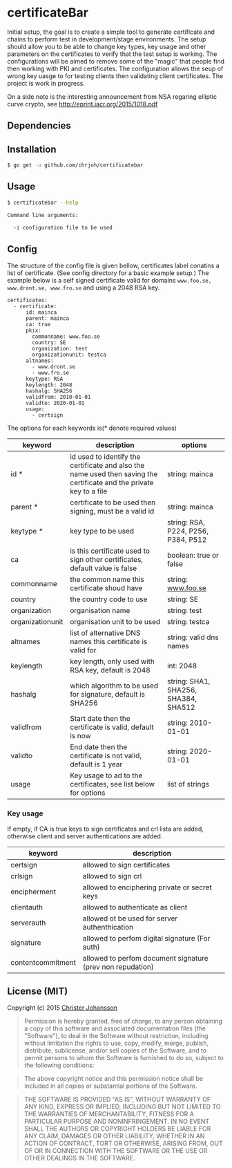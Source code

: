 certificateBar
=========
Initial setup, the goal is to create a simple tool to generate certificate and chains to perform test in
development/stage environments. The setup should allow you to be able to change key types,
key usage and other parameters on the certificates to verify that the test setup is working.
The configurations will be aimed to remove some of the "magic" that people find then working with PKI and
certificates. The configuration allows the seup of wrong key uasge to for testing clients then validating
client certificates. The project is work in progress.

On a side note is the interesting announcement from NSA regaring elliptic curve crypto, see
http://eprint.iacr.org/2015/1018.pdf
## Dependencies

## Installation

```bash
$ go get -u github.com/chrjoh/certificatebar
```

## Usage
```bash
$ certificatebar --help

Command line arguments:

  -i configuration file to be used
```

## Config
The structure of the config file is given bellow, certificates label conatins a list of certificate.
(See config directory for a basic example setup.) The example below is a self signed certificate valid
for domains `www.foo.se, www.dront.se, www.fro.se` and using a 2048 RSA key.
```
certificates:
  - certificate:
      id: mainca
      parent: mainca
      ca: true
      pkix:
        commonname: www.foo.se
        country: SE
        organization: test
        organizationunit: testca
      altnames:
        - www.dront.se
        - www.fro.se
      keytype: RSA
      keylength: 2048
      hashalg: SHA256
      validfrom: 2010-01-01
      validto: 2020-01-01
      usage:
        - certsign
```
The options for each keywords is(* denote required values)

| keyword | description | options |
|---------|-------------|---------|
| id *     | id used to identify the certificate and also the name used then saving the certificate and the private key to a file | string: mainca |
| parent * | certificate to be used then signing, must be a valid id | string: mainca |
| keytype * | key type to be used| string: RSA, P224, P256, P384, P512 |
| ca      | is this certificate used to sign other certificates, default value is false| boolean: true or false |
| commonname | the common name this certificate shoud have | string: www.foo.se |
| country    | the country code to use | string:  SE |
| organization | organisation name | string:  test |
| organizationunit| organisation unit to be used | string: testca |
| altnames        | list of alternative DNS names this certificate is valid for | string: valid dns names |
| keylength       | key length, only used with RSA key, default is 2048 | int: 2048 |
| hashalg         | which algorithm to be used for signature, default is SHA256 | string: SHA1, SHA256, SHA384, SHA512 |
| validfrom       | Start date then the certificate is valid, default is now | string: 2010-01-01 |
| validto         | End date then the certificate is not valid, default is 1 year | string: 2020-01-01 |
| usage           | Key usage to ad to the certificates, see list below for options | list of strings|

### Key usage
If empty, if CA is true keys to sign certificates and crl lista are added, otherwise client and
server authentications are added.

| keyword            | description |
|--------------------|-------------|
| certsign           | allowed to sign certificates                               |
| crlsign            | allowed to sign crl                                        |
| encipherment       | allowed to enciphering private or secret keys              |
| clientauth         | allowed to authenticate as client                          |
| serverauth         | allowed ot be used for server authenthication              |
| signature          | allowed to perfom digital signature (For auth)             |
| contentcommitment  | allowed to perfom document signature (prev non repudation) |


## License (MIT)

Copyright (c) 2015 [Christer Johansson](http://blog.lodakai.com/)

> Permission is hereby granted, free of charge, to any person obtaining
> a copy of this software and associated documentation files (the
> "Software"), to deal in the Software without restriction, including
> without limitation the rights to use, copy, modify, merge, publish,
> distribute, sublicense, and/or sell copies of the Software, and to
> permit persons to whom the Software is furnished to do so, subject to
> the following conditions:

> The above copyright notice and this permission notice shall be
> included in all copies or substantial portions of the Software.

> THE SOFTWARE IS PROVIDED "AS IS", WITHOUT WARRANTY OF ANY KIND,
> EXPRESS OR IMPLIED, INCLUDING BUT NOT LIMITED TO THE WARRANTIES OF
> MERCHANTABILITY, FITNESS FOR A PARTICULAR PURPOSE AND
> NONINFRINGEMENT. IN NO EVENT SHALL THE AUTHORS OR COPYRIGHT HOLDERS BE
> LIABLE FOR ANY CLAIM, DAMAGES OR OTHER LIABILITY, WHETHER IN AN ACTION
> OF CONTRACT, TORT OR OTHERWISE, ARISING FROM, OUT OF OR IN CONNECTION
> WITH THE SOFTWARE OR THE USE OR OTHER DEALINGS IN THE SOFTWARE.
